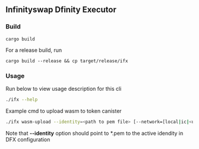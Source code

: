 ## Infinityswap Dfinity Executor

### Build
```
cargo build
```

For a release build, run

```
cargo build --release && cp target/release/ifx 
```

### Usage
Run below to view usage description for this cli

```sh
./ifx --help
```
Example cmd to upload wasm to token canister
```sh
./ifx wasm-upload --identity=<path to pem file> [--network=[local|ic|<url>]] wasm-upload --path=<path to wasm> <CANISTER_ID>
```

Note that **--identity** option should point to *.pem to the active idendity in DFX configuration
